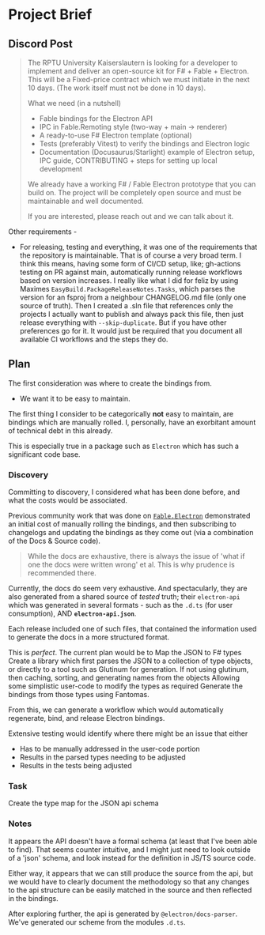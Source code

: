 ﻿# Project Brief

## Discord Post

> The RPTU University Kaiserslautern is looking for a developer to implement and deliver an open-source kit for F# + Fable + Electron. This will be a Fixed-price contract which we must initiate in the next 10 days. (The work itself must not be done in 10 days).
>
> What we need (in a nutshell)
> * Fable bindings for the Electron API
> * IPC in Fable.Remoting style (two-way + main -> renderer)
> * A ready-to-use F# Electron template (optional)
> * Tests (preferably Vitest) to verify the bindings and Electron logic
> * Documentation (Docusaurus/Starlight) example of Electron setup, IPC guide, CONTRIBUTING + steps for setting up local development
> 
> We already have a working F# / Fable Electron prototype that you can build on. The project will be completely open source and must be maintainable and well documented.
> 
> If you are interested, please reach out and we can talk about it.

Other requirements -
* For releasing, testing and everything, it was one of the requirements that the repository is maintainable. That is of course a very broad term. I think this means, having some form of CI/CD setup, like; gh-actions testing on PR against main, automatically running release workflows based on version increases. I really like what I did for feliz by using Maximes `EasyBuild.PackageReleaseNotes.Tasks`, which parses the version for an fsproj from a neighbour CHANGELOG.md file (only one source of truth). Then I created a .sln file that references only the projects I actually want to publish and always pack this file, then just release everything with `--skip-duplicate`. But if you have other preferences go for it. It would just be required that you document all available CI workflows and the steps they do.

## Plan

The first consideration was where to create the bindings from.

* We want it to be easy to maintain.

The first thing I consider to be categorically **not** easy to maintain, are bindings which are manually rolled. I, personally, have an exorbitant amount of technical debt in this already.

This is especially true in a package such as `Electron` which has such a significant code base.

### Discovery

Committing to discovery, I considered what has been done before, and what the costs would be associated.

Previous community work that was done on [`Fable.Electron`](https://github.com/fable-compiler/Fable.Electron)
demonstrated an initial cost of manually rolling the bindings, and then subscribing to changelogs and updating the bindings as they come out (via a combination of the Docs & Source code).

> While the docs are exhaustive, there is always the issue of 'what if one the docs were written wrong' et al. This is why prudence is recommended there.

Currently, the docs do seem very exhaustive. And spectacularly, they are also generated from a shared source of *tested* truth; their `electron-api` which was generated in several formats - such as the `.d.ts` (for user consumption), AND **`electron-api.json`**.

Each release included one of such files, that contained the information used to generate the docs in a more structured format.

<procedure>

This is *perfect*. The current plan would be to
<step>Map the JSON to F# types</step>
<step>Create a library which first parses the JSON to a collection of type objects, or directly to a tool such as Glutinum for generation.</step>
<step>If not using glutinum, then caching, sorting, and generating names from the objects</step>
<step>Allowing some simplistic user-code to modify the types as required</step>
<step>Generate the bindings from those types using Fantomas.</step>
</procedure>

From this, we can generate a workflow which would automatically regenerate, bind, and release Electron bindings.

Extensive testing would identify where there might be an issue that either
* Has to be manually addressed in the user-code portion
* Results in the parsed types needing to be adjusted
* Results in the tests being adjusted

### Task

<procedure>
<step>Create the type map for the JSON api schema</step>
</procedure>

### Notes

It appears the API doesn't have a formal schema (at least that I've been able to find). That seems counter intuitive, and I might just need to look outside of a 'json' schema, and look instead for the definition in JS/TS source code.

Either way, it appears that we can still produce the source from the api, but we would have to clearly document the methodology so that any changes to the api structure can be easily matched in the source and then reflected in the bindings.

<note>
After exploring further, the <tooltip term="electron-api">api</tooltip> is generated by <code>@electron/docs-parser</code>. We've generated our scheme from the modules <code>.d.ts</code>.
</note>
